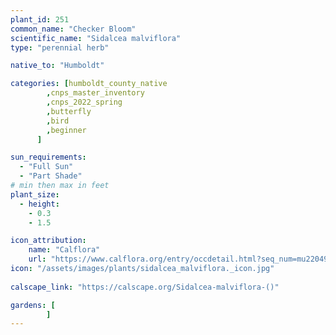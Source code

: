 ```yaml
---
plant_id: 251 
common_name: "Checker Bloom"
scientific_name: "Sidalcea malviflora"
type: "perennial herb"

native_to: "Humboldt"

categories: [humboldt_county_native
        ,cnps_master_inventory
        ,cnps_2022_spring
        ,butterfly
        ,bird
        ,beginner
      ]

sun_requirements:
  - "Full Sun"
  - "Part Shade"
# min then max in feet
plant_size:
  - height: 
    - 0.3 
    - 1.5

icon_attribution: 
    name: "Calflora"
    url: "https://www.calflora.org/entry/occdetail.html?seq_num=mu22049"
icon: "/assets/images/plants/sidalcea_malviflora._icon.jpg"
 
calscape_link: "https://calscape.org/Sidalcea-malviflora-()"

gardens: [
        ]
---
```








